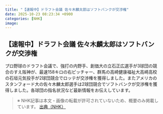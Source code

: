 ```yaml
---
title: "【速報中】ドラフト会議 佐々木麟太郎はソフトバンクが交渉権"
date: 2025-10-23 08:23:34 +0900
categories: [NHK]
image: 
---
```

## 【速報中】ドラフト会議 佐々木麟太郎はソフトバンクが交渉権

プロ野球のドラフト会議で、強打の内野手、創価大の立石正広選手が3球団の競合のすえ阪神が、最速158キロの右ピッチャー、群馬の高崎健康福祉大高崎高校の石垣元気投手が2球団競合でロッテが交渉権を獲得しました。またアメリカのスタンフォード大の佐々木麟太郎選手は2球団競合でソフトバンクが交渉権を獲得しました。各球団の指名状況など最新情報をお伝えしています。

> ※ NHK記事は本文・画像の転載が許可されていないため、概要のみ掲載しています。
[出典（NHK）](http://www3.nhk.or.jp/news/html/20251023/k10014956341000.html)

